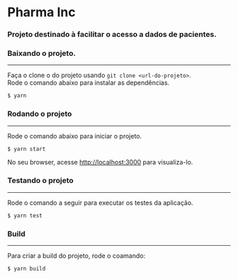 # Pharma Inc

### Projeto destinado à facilitar o acesso a dados de pacientes.

### Baixando o projeto.

---

Faça o clone o do projeto usando `git clone <url-do-projeto>`.\
Rode o comando abaixo para instalar as dependências.

```sh
$ yarn
```

### Rodando o projeto

---

Rode o comando abaixo para iniciar o projeto.

```sh
$ yarn start
```

No seu browser, acesse [http://localhost:3000](http://localhost:3000) para visualiza-lo.

### Testando o projeto

---

Rode o comando a seguir para executar os testes da aplicação.

```sh
$ yarn test
```

### Build

---

Para criar a build do projeto, rode o coamando:

```sh
$ yarn build
```
